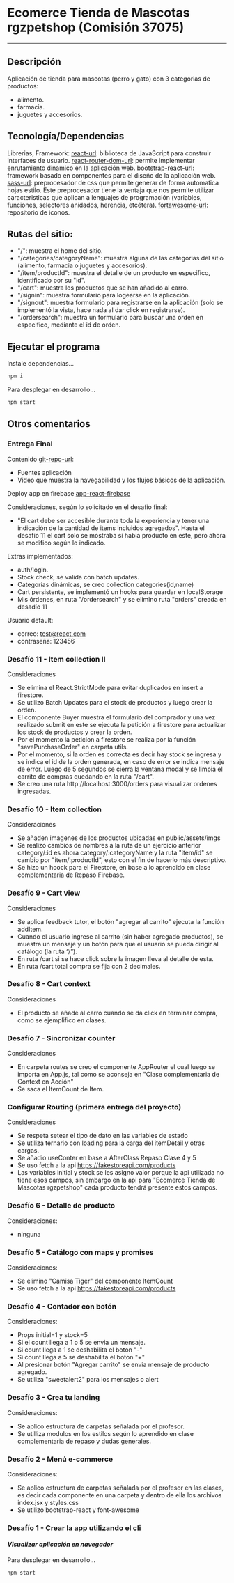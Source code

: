 # Ecomerce Tienda de Mascotas rgzpetshop (Comisión 37075)
***
## Descripción
Aplicación de tienda para mascotas (perro y gato) con 3 categorias de productos: 
- alimento.
- farmacia.
- juguetes y accesorios. 

## Tecnología/Dependencias
Librerias, Framework:
[react-url]: biblioteca de JavaScript para construir interfaces de usuario.
[react-router-dom-url]: permite implementar enrutamiento dinamico en la aplicación web.
[bootstrap-react-url]: framework basado en componentes para el diseño de la aplicación web.
[sass-url]: preprocesador de css que permite generar de forma automatica hojas estilo. Este preprocesador tiene la ventaja que nos permite utilizar caracteristicas que aplican a lenguajes de programación (variables, funciones, selectores anidados, herencia, etcétera).
[fortawesome-url]: repositorio de iconos.

## Rutas del sitio:
- "/": muestra el home del sitio.
- "/categories/categoryName": muestra alguna de las categorias del sitio (alimento, farmacia o juguetes y accesorios).
- "/item/productId": muestra el detalle de un producto en especifico, identificado por su "id".
- "/cart": muestra los productos que se han añadido al carro.
- "/signin": muestra formulario para logearse en la aplicación.
- "/signout": muestra formulario para registrarse en la aplicación (solo se implementó la vista, hace nada al dar click en registrarse).
- "/ordersearch": muestra un formulario para buscar una orden en especifico, mediante el id de orden.

## Ejecutar el programa
Instale dependencias...
```sh
npm i
```
Para desplegar en desarrollo...
```sh
npm start
```

## Otros comentarios

### Entrega Final
Contenido [git-repo-url]:
- Fuentes aplicación
- Video que muestra la navegabilidad y los flujos básicos de la aplicación.

Deploy app en firebase [app-react-firebase]

Consideraciones, según lo solicitado en el desafío final:
- "El cart debe ser accesible durante toda la experiencia y tener una indicación de la cantidad de items incluidos agregados". Hasta el desafio 11 el cart solo se mostraba si habia producto en este, pero ahora se modifico según lo indicado.

Extras implementados:
- auth/login. 
- Stock check, se valida con batch updates.
- Categorías dinámicas, se creo collection categories(id,name)
- Cart persistente, se implementó un hooks para guardar en localStorage
- Mis órdenes, en ruta "/ordersearch" y se elimino ruta "orders" creada en desadío 11

Usuario default:
- correo: test@react.com 
- contraseña: 123456

### Desafío 11 - Item collection II
Consideraciones
- Se elimina el React.StrictMode para evitar duplicados en insert a firestore.
- Se utilizo Batch Updates para el stock de productos y luego crear la orden.
- El componente Buyer muestra el formulario del comprador y una vez realizado submit en este se ejecuta la petición a firestore para actualizar los stock de productos y crear la orden.
- Por el momento la peticion a firestore se realiza por la función "savePurchaseOrder" en carpeta utils.
- Por el momento, si la orden es correcta es decir hay stock se ingresa y se indica el id de la orden generada, en caso de error se indica mensaje de error. Luego de 5 segundos se cierra la ventana modal y se limpia el carrito de compras quedando en la ruta "/cart".
- Se creo una ruta http://localhost:3000/orders para visualizar ordenes ingresadas.

### Desafío 10 - Item collection
Consideraciones
- Se añaden imagenes de los productos ubicadas en public/assets/imgs
- Se realizo cambios de nombres a la ruta de un ejercicio anterior category/:id es ahora category/:categoryName y la ruta "item/id" se cambio por "item/:productId", esto con el fin de hacerlo más descriptivo.
- Se hizo un hoock para el Firestore, en base a lo aprendido en clase complementaria de Repaso Firebase.

### Desafío 9 - Cart view
Consideraciones
- Se aplica feedback tutor, el botón "agregar al carrito" ejecuta la función addItem.
- Cuando el usuario ingrese al carrito (sin haber agregado productos), se muestra un mensaje y un botón para que el usuario se pueda dirigir al catálogo (la ruta “/”).
- En ruta /cart si se hace click sobre la imagen lleva al detalle de esta.
- En ruta /cart total compra se fija con 2 decimales.

### Desafío 8 - Cart context
Consideraciones
- El producto se añade al carro cuando se da click en terminar compra, como se ejemplifico en clases.

### Desafío 7 - Sincronizar counter
Consideraciones
- En carpeta routes se creo el componente AppRouter el cual luego se importa en App.js, tal como se aconseja en "Clase complementaria de Context en Acción"
- Se saca el ItemCount de Item.

### Configurar Routing (primera entrega del proyecto)
Consideraciones
- Se respeta setear el tipo de dato en las variables de estado
- Se utiliza ternario con loading para la carga del itemDetail y otras cargas.
- Se añadio useConter en base a AfterClass Repaso Clase 4 y 5
- Se uso fetch a la api https://fakestoreapi.com/products 
- Las variables initial y stock se les asigno valor porque la api utilizada no tiene esos campos, sin embargo en la api para "Ecomerce Tienda de Mascotas rgzpetshop" cada producto tendrá presente estos campos.

### Desafío 6 - Detalle de producto
Consideraciones:
- ninguna

### Desafío 5 - Catálogo con maps y promises
Consideraciones:
- Se elimino "Camisa Tiger" del componente ItemCount
- Se uso fetch a la api https://fakestoreapi.com/products

### Desafío 4 - Contador con botón
Consideraciones:
- Props initial=1 y stock=5
- Si el count llega a 1 o 5 se envia un mensaje.
- Si count llega a 1 se deshabilita el boton "-"
- Si count llega a 5 se deshabilita el boton "+"
- Al presionar botón "Agregar carrito" se envia mensaje de producto agregado.
- Se utiliza "sweetalert2" para los mensajes o alert

### Desafío 3 - Crea tu landing
Consideraciones:
- Se aplico estructura de carpetas señalada por el profesor.
- Se utilliza modulos en los estilos según lo aprendido en clase complementaria de repaso y dudas generales.

### Desafío 2 - Menú e-commerce
Consideraciones:
- Se aplico estructura de carpetas señalada por el profesor en las clases, es decir cada componente en una carpeta y dentro de ella los archivos index.jsx y styles.css
- Se utilizo bootstrap-react y font-awesome

### Desafío 1 - Crear la app utilizando el cli
#### _Visualizar aplicación en navegador_
Para desplegar en desarrollo...
```sh
npm start
```

[git-repo-url]: <https://github.com/arabootcamp/rgzpetshop-rodriguez>
[app-react-firebase]: <https://firebase.google.com/>
[react-url]: <https://es.reactjs.org/>
[react-router-dom-url]: <https://reactrouter.com/>
[bootstrap-react-url]: <https://react-bootstrap.github.io/>
[sass-url]: <https://sass-lang.com/>
[fortawesome-url]: <https://fortawesome.com/>